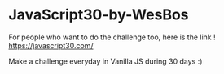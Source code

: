 # JavaScript30-by-WesBos

For people who want to do the challenge too, here is the link ! https://javascript30.com/

Make a challenge everyday in Vanilla JS during 30 days :)
